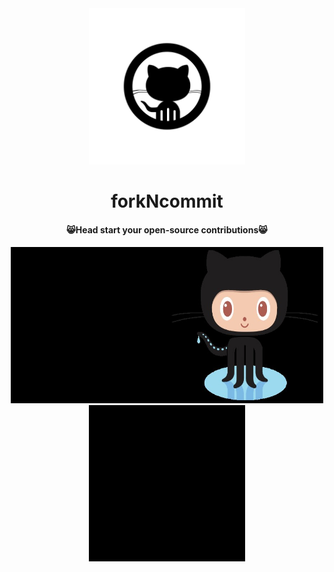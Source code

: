 <div align="center" id="top"> 
  <img src="https://github.com/forkNcommit2021/forkNcommit2021/blob/main/WhatsApp%20Image%202021-03-14%20at%2012.55.05.jpeg"  width="250" height="250"/>

<h1 align="center">forkNcommit</h1>

<h4 align="center">
	😸Head start your open-source contributions😸
</h4>

<h4 align="center">
	<img src="https://github.com/forkNcommit2021/forkNcommit2021/blob/main/1.jpg"  width="250" height="250"/><img src="https://github.com/forkNcommit2021/forkNcommit2021/blob/main/3.jpg"  width="250" height="250"/><img src="https://github.com/forkNcommit2021/forkNcommit2021/blob/main/1.jpg"  width="250" height="250"/>
</h4>
